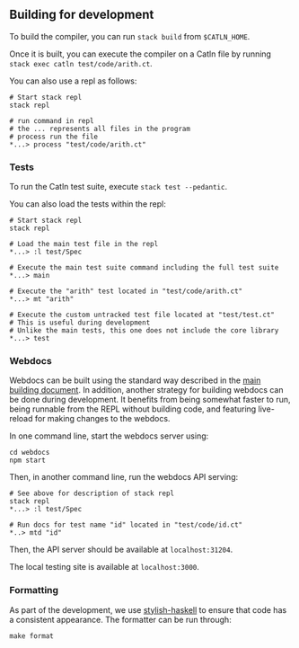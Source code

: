 ## Building for development

To build the compiler, you can run `stack build` from `$CATLN_HOME`.

Once it is built, you can execute the compiler on a Catln file by running `stack exec catln test/code/arith.ct`.

You can also use a repl as follows:

```
# Start stack repl
stack repl

# run command in repl
# the ... represents all files in the program
# process run the file
*...> process "test/code/arith.ct"
```

### Tests

To run the Catln test suite, execute `stack test --pedantic`.

You can also load the tests within the repl:

```
# Start stack repl
stack repl

# Load the main test file in the repl
*...> :l test/Spec

# Execute the main test suite command including the full test suite
*...> main

# Execute the "arith" test located in "test/code/arith.ct"
*...> mt "arith"

# Execute the custom untracked test file located at "test/test.ct"
# This is useful during development
# Unlike the main tests, this one does not include the core library
*...> test
```

### Webdocs

Webdocs can be built using the standard way described in the [main building document](../building.md). In addition, another strategy for building webdocs can be done during development. It benefits from being somewhat faster to run, being runnable from the REPL without building code, and featuring live-reload for making changes to the webdocs.

In one command line, start the webdocs server using:

```
cd webdocs
npm start
```

Then, in another command line, run the webdocs API serving:

```
# See above for description of stack repl
stack repl
*...> :l test/Spec

# Run docs for test name "id" located in "test/code/id.ct"
*..> mtd "id"
```

Then, the API server should be available at `localhost:31204`.

The local testing site is available at `localhost:3000`.

### Formatting

As part of the development, we use [stylish-haskell](https://github.com/haskell/stylish-haskell) to ensure that code has a consistent appearance. The formatter can be run through:

```
make format
```
